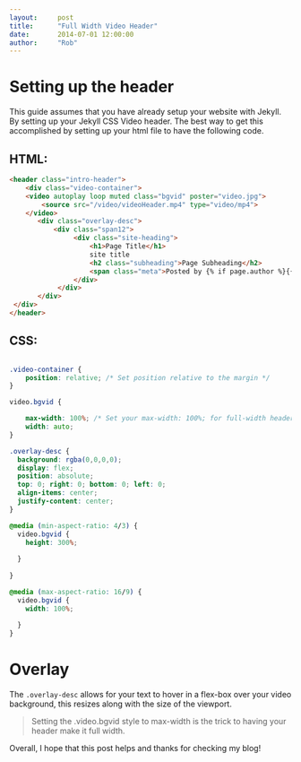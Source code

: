 ```yaml
---
layout:     post
title:      "Full Width Video Header"
date:       2014-07-01 12:00:00
author:     "Rob"
---
```


# Setting up the header

<p>This guide assumes that you have already setup your website with Jekyll. By setting up your Jekyll CSS Video header. The best way to get this accomplished by setting up your html file to have the following code.</p>

## HTML: 

``` html
<header class="intro-header">
    <div class="video-container">
    <video autoplay loop muted class="bgvid" poster="video.jpg">
        <source src="/video/videoHeader.mp4" type="video/mp4">
    </video>
       <div class="overlay-desc">
           <div class="span12">
                <div class="site-heading">
                    <h1>Page Title</h1>
                    site title
                    <h2 class="subheading">Page Subheading</h2>
                    <span class="meta">Posted by {% if page.author %}{{ page.author }}{% else %}{{ site.title }}{% endif %} on {{ page.date | date: "%B %-d, %Y" }}</span>
                </div>
            </div>
       </div>     
 </div>
</header>
```

## CSS: 

``` css

.video-container {
    position: relative; /* Set position relative to the margin */
}

video.bgvid {

    max-width: 100%; /* Set your max-width: 100%; for full-width header */
    width: auto;
}

.overlay-desc {
  background: rgba(0,0,0,0);
  display: flex;
  position: absolute;
  top: 0; right: 0; bottom: 0; left: 0;
  align-items: center;
  justify-content: center;
}

@media (min-aspect-ratio: 4/3) {
  video.bgvid {
    height: 300%;
    
  }
    
}

@media (max-aspect-ratio: 16/9) {
  video.bgvid {
    width: 100%;
    
  }
}
```


# Overlay

The ``` .overlay-desc ``` allows for your text to hover in a flex-box over your video background, this resizes along with the size of the viewport.

<blockquote>Setting the .video.bgvid style to max-width is the trick to having your header make it full width.</blockquote>

<p>Overall, I hope that this post helps and thanks for checking my blog!</p>